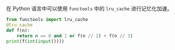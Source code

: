 在 Python 语言中可以使用 `functools` 中的 `lru_cache` 进行记忆化加速。
```python
from functools import lru_cache
@lru_cache
def f(n):
    return n == 0 and 1 or f(n // 2) + f(n // 3)
print(f(int(input())))
```